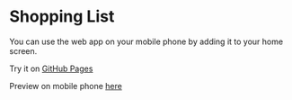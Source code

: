 # Shopping List

You can use the web app on your mobile phone by adding it to your home screen.

Try it on <a href="https://marthakatharina.github.io/shopping-list/" target="_blank">GitHub Pages</a>

Preview on mobile phone <a target="_blank" href="http://www.responsinator.com/?url=https%3A%2F%2Fmarthakatharina.github.io%2Fshopping-list%2F">here</a>
